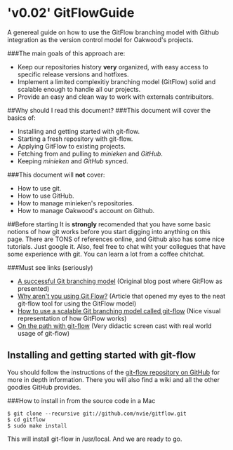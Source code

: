 'v0.02'
GitFlowGuide
============
A genereal guide on how to use the GitFlow branching model with Github integration as the version control model for Oakwood's projects.

###The main goals of this approach are:
* Keep our repositories history **very** organized, with easy access to specific release versions and hotfixes.
* Implement a limited complexitiy branching model (GitFlow) solid and scalable enough to handle all our projects.
* Provide an easy and clean way to work with externals contribuitors.

##Why should I read this document?
###This document will cover the basics of:
* Installing and getting started with git-flow.
* Starting a fresh repository with git-flow.
* Applying GitFlow to existing projects.
* Fetching from and pulling to *minieken* and *GitHub*.
* Keeping *minieken* and *GitHub* synced.

###This document will **not** cover:
* How to use git.
* How to use GitHub.
* How to manage minieken's repositories.
* How to manage Oakwood's account on Github.

##Before starting
It is **strongly** recomended that you have some basic notions of how git works before you start digging into anything on this page.
There are TONS of references online, and Github also has some nice tutorials. Just google it.
Also, feel free to chat wiht your collegues that have some experience with git. You can learn a lot from a coffee chitchat.

###Must see links (seriously)
* [A successful Git branching model](http://nvie.com/posts/a-successful-git-branching-model/) (Original blog post where GitFlow as presented)
* [Why aren't you using Git Flow?](http://jeffkreeftmeijer.com/2010/why-arent-you-using-git-flow/) (Article that opened my eyes to the neat git-flow tool for using the GitFlow model)
* [How to use a scalable Git branching model called git-flow](http://buildamodule.com/video/change-management-and-version-control-deploying-releases-features-and-fixes-with-git-how-to-use-a-scalable-git-branching-model-called-gitflow) (Nice visual representation of how GitFlow works)
* [On the path with git-flow](http://codesherpas.com/screencasts/on_the_path_gitflow.mov) (Very didactic screen cast with real world usage of git-flow)

Installing and getting started with git-flow
--------------------------------------------
You should follow the instructions of the [git-flow repository on GitHub](https://github.com/nvie/gitflow) for more in depth information. There you will also find a wiki and all the other goodies GitHub provides.

###How to install in from the source code in a Mac
````
$ git clone --recursive git://github.com/nvie/gitflow.git
$ cd gitflow
$ sudo make install
````
This will install git-flow in /usr/local. And we are ready to go.